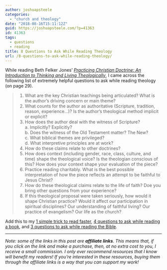 ```yaml
---
author: joshuapsteele
categories:
  - "church and theology"
date: "2018-08-16T15:11:12Z"
guid: https://joshuapsteele.com/?p=41363
id: 41363
tags:
  - questions
  - reading
title: 8 Questions to Ask While Reading Theology
url: /8-questions-to-ask-while-reading-theology/
---
```


While reading Beth Felker Jones’ [*Practicing Christian Doctrine: An Introduction to Thinking and Living Theologically*](https://amzn.to/2vLkeEo), I came across the following list of extremely helpful questions to ask while reading theology (on page 29).

> 1. What are the key Christian teachings being articulated? What is the author’s driving concern or main theme?
> 2. What counts for the author as authoritative (Scripture, tradition, reason, experience…)? Is the author’s theological method implicit or explicit?
> 3. How does the author deal with the witness of Scripture?  
>      a. Implicitly? Explicitly?  
>      b. Does the witness of the Old Testament matter? The New?  
>      c. What biblical themes are privileged?  
>      d. What interpretive principles are at work?
> 4. How do these claims relate to other doctrines?
> 5. How does context (including gender, race, class, culture, and time) shape the theological voice? Is the theologian conscious of this? How does your context shape your evaluation of the piece?
> 6. Practice reading charitably. What is the best possible interpretation of how the piece reflects an attempt to be faithful to Jesus Christ?
> 7. How do these theological claims relate to the life of faith? Doe you bring other questions from your experience?
> 8. If this theological proposal were taken seriously, how would it shape Christian practice? Would it affect our participation in spiritual disciplines? Our understanding of faithful living? Our practice of evangelism? Our life as the church?

Add this to my [1 simple trick to read faster](https://joshuapsteele.com/one-simple-trick-helps-read-faster-ph-d-student/), [4 questions to ask while reading a book](https://joshuapsteele.com/understand-remember-read-4-questions-ask-reading-book/), and [3 questions to ask while reading the Bible](https://joshuapsteele.com/questions-to-ask-when-you-study-bible/).

---

*Note: some of the links in this post are **affiliate links**. This means that, if you click on the link and make a purchase, then, at no extra cost to you, I receive a small commission. I only ever recommend resources that I know will benefit my readers! If you’re interested in these resources, buying them through the affiliate links is a way that you can support my work!*